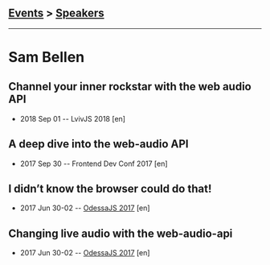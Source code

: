 ## [Events](../README.md) > [Speakers](../speakers.md)
---

# Sam Bellen

## Channel your inner rockstar with the web audio API
- 2018 Sep 01 -- LvivJS 2018 [en]   
## A deep dive into the web-audio API
- 2017 Sep 30 -- Frontend Dev Conf 2017 [en]   
## I didn’t know the browser could do that!
- 2017 Jun 30-02 -- [OdessaJS 2017](https://www.youtube.com/watch?v=MT9exHjFBV0) [en]   
## Changing live audio with the web-audio-api
- 2017 Jun 30-02 -- [OdessaJS 2017](https://www.youtube.com/watch?v=7SPDzoOC8yo) [en]   
